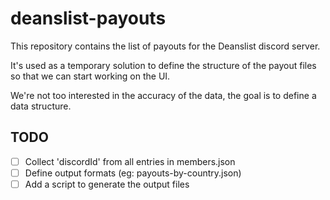 # deanslist-payouts

This repository contains the list of payouts for the Deanslist discord server.

It's used as a temporary solution to define the structure of the payout files so that we can start working on the UI.

We're not too interested in the accuracy of the data, the goal is to define a data structure.

## TODO

- [ ] Collect 'discordId' from all entries in members.json
- [ ] Define output formats (eg: payouts-by-country.json)
- [ ] Add a script to generate the output files